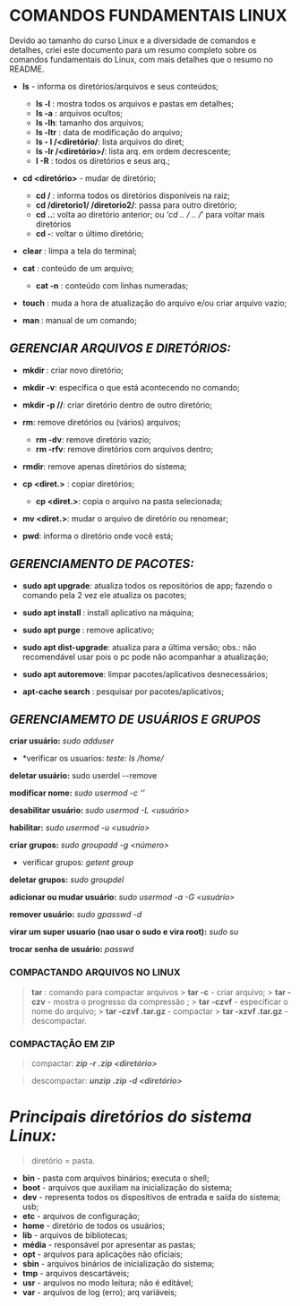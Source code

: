 # **COMANDOS FUNDAMENTAIS LINUX**
Devido ao tamanho do curso Linux e a diversidade de comandos e detalhes, criei este documento para um resumo completo sobre os comandos fundamentais do Linux, com mais detalhes que o resumo no README.

- __ls__ - informa os diretórios/arquivos e seus conteúdos;
    * __ls -l__ : mostra todos os arquivos e pastas em detalhes;
    * __ls -a__ : arquivos ocultos;
    * __ls -lh__: tamanho dos arquivos;
    * __ls -ltr__ : data de modificação do arquivo;
    * __ls - l /<diretório/__: lista arquivos do diret;
    * __ls -lr /<diretório>/__: lista arq. em ordem decrescente;
    * __l -R__ : todos os diretórios e seus arq.;

- __cd <diretório>__ - mudar de diretório;
    * __cd /__ : informa todos os diretórios disponíveis na raiz;
    * __cd /diretorio1/ /diretorio2/__: passa para outro diretório;
    * __cd ..__: volta ao diretório anterior; ou ‘_cd .. / .. /_’ para voltar mais diretórios
    * __cd -__: voltar o último diretório;

- __clear__ : limpa a tela do terminal;

- __cat__ : conteúdo de um arquivo;
    * __cat -n__ : conteúdo com linhas numeradas;

- __touch__ : muda a hora de atualização do arquivo e/ou criar arquivo vazio;

- __man <nome do comando>__ : manual de um comando;


## __*GERENCIAR ARQUIVOS E DIRETÓRIOS:*__

- __mkdir <nome do diret.>__ : criar novo diretório;

- __mkdir -v__: específica o que está acontecendo no comando;

- __mkdir -p <dir1>/<dir2>/<dir3>__: criar diretório dentro de outro diretório;

- __rm__: remove diretórios ou (vários) arquivos;
    * __rm -dv__: remove diretório vazio;
    * __rm -rfv__: remove diretórios com arquivos dentro;

- __rmdir__: remove apenas diretórios do sistema;

- __cp <diret.>__ : copiar diretórios;
    * __cp <arq> <diret.>__: copia o arquivo na pasta selecionada;

- __mv <arq> <diret.>__: mudar o arquivo de diretório ou renomear;

- __pwd__: informa o diretório onde você está;


## __*GERENCIAMENTO DE PACOTES:*__

- __sudo apt upgrade__:  atualiza todos os repositórios de app; fazendo o comando pela 2 vez ele atualiza os pacotes;

- __sudo apt install <nome app>__: install aplicativo na máquina;

- __sudo apt purge <nome app>__: remove aplicativo;

- __sudo apt dist-upgrade__: atualiza para a última versão;
obs.: não recomendável usar pois o pc pode não acompanhar a atualização;

- __sudo apt autoremove__: limpar pacotes/aplicativos desnecessários;

- __apt-cache search <nome do pacote>__: pesquisar por pacotes/aplicativos;


## __*GERENCIAMEMTO DE USUÁRIOS E GRUPOS*__
__criar usuário:__  *sudo adduser <usuario novo>*
   * *verificar os usuarios: *teste: ls /home/*

__deletar usuário:__ sudo userdel --remove <usuario>

__modificar nome:__ *sudo usermod -c ‘<novo nome>’ <antigo nome>*

__desabilitar usuário:__ *sudo usermod -L <usuário>*

__habilitar:__ *sudo usermod -u <usuário>*

__criar grupos:__ *sudo groupadd -g <número> <nome gr.>*
   * verificar grupos: *getent group*

__deletar grupos:__ *sudo groupdel <grupo>*

__adicionar ou mudar usuário:__ *sudo usermod -a -G <grupo> <usuário>*

__remover usuário:__ *sudo gpasswd -d <usuario> <grupo>*

__virar um super usuario (nao usar o sudo e vira root):__ *sudo su*

__trocar senha de usuário:__ *passwd*


### COMPACTANDO ARQUIVOS NO LINUX

> __tar__ : comando para compactar arquivos
    > __tar -c__ - criar arquivo;
    > __tar -czv__ -  mostra o progresso da compressão ;
    > __tar -czvf__ - especificar o nome do arquivo;
    > __tar -czvf <arquivo>.tar.gz <diretorio>__ - compactar
    > __tar -xzvf <arquivo>.tar.gz__ - descompactar.  

### COMPACTAÇÃO EM ZIP

> compactar: __*zip -r <arquivo>.zip <diretório>*__

> descompactar: __*unzip <arquivo>.zip -d <diretório>*__

# __*Principais diretórios do sistema Linux:*__ 
> diretório = pasta.

* __bin__ - pasta com arquivos binários; executa o shell;
* __boot__ - arquivos que auxiliam na inicialização do sistema;
* __dev__ - representa todos os dispositivos de entrada e saída do sistema; usb;
* __etc__ - arquivos de configuração;
* __home__ - diretório de todos os usuários;
* __lib__ - arquivos de bibliotecas;
* __média__ - responsável por apresentar as pastas;
* __opt__ -  arquivos para aplicações não oficiais;
* __sbin__ - arquivos binários de inicialização do sistema;
* __tmp__ - arquivos descartáveis;
* __usr__ - arquivos no modo leitura; não é editável;
* __var__ - arquivos de log (erro); arq variáveis;